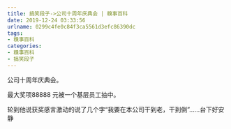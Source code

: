 ```yaml
---
title: 搞笑段子->公司十周年庆典会 | 糗事百科
date: 2019-12-24 03:33:56
urlname: 0299c4fe0c84f3ca5561d3efc86390dc
tags: 
- 糗事百科
categories:
- 糗事百科
- 搞笑段子
---
```

公司十周年庆典会。

最大奖项88888 元被一个基层员工抽中。

轮到他说获奖感言激动的说了几个字“我要在本公司干到老，干到倒”……台下好安静


